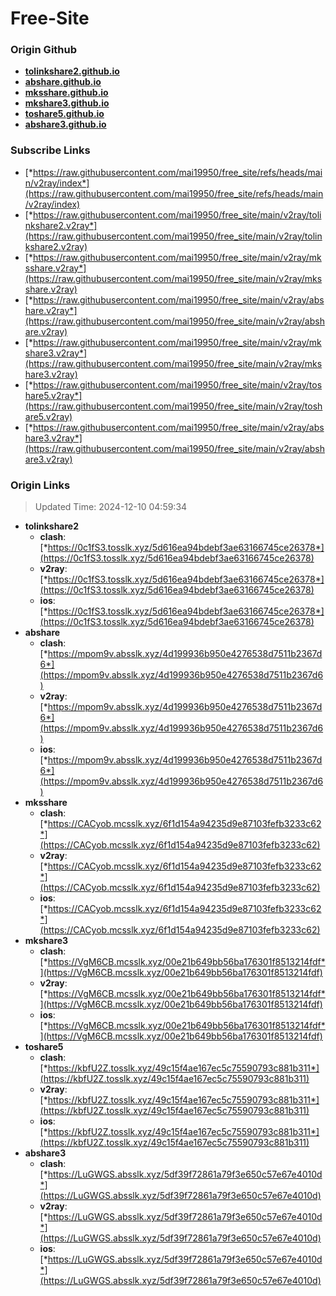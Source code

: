 # Free-Site

### Origin Github

- [**tolinkshare2.github.io**](https://github.com/tolinkshare2/tolinkshare2.github.io)
- [**abshare.github.io**](https://github.com/abshare/abshare.github.io)
- [**mksshare.github.io**](https://github.com/mksshare/mksshare.github.io)
- [**mkshare3.github.io**](https://github.com/mkshare3/mkshare3.github.io)
- [**toshare5.github.io**](https://github.com/toshare5/toshare5.github.io)
- [**abshare3.github.io**](https://github.com/abshare3/abshare3.github.io)

### Subscribe Links

- [*https://raw.githubusercontent.com/mai19950/free_site/refs/heads/main/v2ray/index*](https://raw.githubusercontent.com/mai19950/free_site/refs/heads/main/v2ray/index)
- [*https://raw.githubusercontent.com/mai19950/free_site/main/v2ray/tolinkshare2.v2ray*](https://raw.githubusercontent.com/mai19950/free_site/main/v2ray/tolinkshare2.v2ray)
- [*https://raw.githubusercontent.com/mai19950/free_site/main/v2ray/mksshare.v2ray*](https://raw.githubusercontent.com/mai19950/free_site/main/v2ray/mksshare.v2ray)
- [*https://raw.githubusercontent.com/mai19950/free_site/main/v2ray/abshare.v2ray*](https://raw.githubusercontent.com/mai19950/free_site/main/v2ray/abshare.v2ray)
- [*https://raw.githubusercontent.com/mai19950/free_site/main/v2ray/mkshare3.v2ray*](https://raw.githubusercontent.com/mai19950/free_site/main/v2ray/mkshare3.v2ray)
- [*https://raw.githubusercontent.com/mai19950/free_site/main/v2ray/toshare5.v2ray*](https://raw.githubusercontent.com/mai19950/free_site/main/v2ray/toshare5.v2ray)
- [*https://raw.githubusercontent.com/mai19950/free_site/main/v2ray/abshare3.v2ray*](https://raw.githubusercontent.com/mai19950/free_site/main/v2ray/abshare3.v2ray)

### Origin Links

> Updated Time: 2024-12-10 04:59:34

- **tolinkshare2**
  - **clash**: [*https://0c1fS3.tosslk.xyz/5d616ea94bdebf3ae63166745ce26378*](https://0c1fS3.tosslk.xyz/5d616ea94bdebf3ae63166745ce26378)
  - **v2ray**: [*https://0c1fS3.tosslk.xyz/5d616ea94bdebf3ae63166745ce26378*](https://0c1fS3.tosslk.xyz/5d616ea94bdebf3ae63166745ce26378)
  - **ios**: [*https://0c1fS3.tosslk.xyz/5d616ea94bdebf3ae63166745ce26378*](https://0c1fS3.tosslk.xyz/5d616ea94bdebf3ae63166745ce26378)
- **abshare**
  - **clash**: [*https://mpom9v.absslk.xyz/4d199936b950e4276538d7511b2367d6*](https://mpom9v.absslk.xyz/4d199936b950e4276538d7511b2367d6)
  - **v2ray**: [*https://mpom9v.absslk.xyz/4d199936b950e4276538d7511b2367d6*](https://mpom9v.absslk.xyz/4d199936b950e4276538d7511b2367d6)
  - **ios**: [*https://mpom9v.absslk.xyz/4d199936b950e4276538d7511b2367d6*](https://mpom9v.absslk.xyz/4d199936b950e4276538d7511b2367d6)
- **mksshare**
  - **clash**: [*https://CACyob.mcsslk.xyz/6f1d154a94235d9e87103fefb3233c62*](https://CACyob.mcsslk.xyz/6f1d154a94235d9e87103fefb3233c62)
  - **v2ray**: [*https://CACyob.mcsslk.xyz/6f1d154a94235d9e87103fefb3233c62*](https://CACyob.mcsslk.xyz/6f1d154a94235d9e87103fefb3233c62)
  - **ios**: [*https://CACyob.mcsslk.xyz/6f1d154a94235d9e87103fefb3233c62*](https://CACyob.mcsslk.xyz/6f1d154a94235d9e87103fefb3233c62)
- **mkshare3**
  - **clash**: [*https://VgM6CB.mcsslk.xyz/00e21b649bb56ba176301f8513214fdf*](https://VgM6CB.mcsslk.xyz/00e21b649bb56ba176301f8513214fdf)
  - **v2ray**: [*https://VgM6CB.mcsslk.xyz/00e21b649bb56ba176301f8513214fdf*](https://VgM6CB.mcsslk.xyz/00e21b649bb56ba176301f8513214fdf)
  - **ios**: [*https://VgM6CB.mcsslk.xyz/00e21b649bb56ba176301f8513214fdf*](https://VgM6CB.mcsslk.xyz/00e21b649bb56ba176301f8513214fdf)
- **toshare5**
  - **clash**: [*https://kbfU2Z.tosslk.xyz/49c15f4ae167ec5c75590793c881b311*](https://kbfU2Z.tosslk.xyz/49c15f4ae167ec5c75590793c881b311)
  - **v2ray**: [*https://kbfU2Z.tosslk.xyz/49c15f4ae167ec5c75590793c881b311*](https://kbfU2Z.tosslk.xyz/49c15f4ae167ec5c75590793c881b311)
  - **ios**: [*https://kbfU2Z.tosslk.xyz/49c15f4ae167ec5c75590793c881b311*](https://kbfU2Z.tosslk.xyz/49c15f4ae167ec5c75590793c881b311)
- **abshare3**
  - **clash**: [*https://LuGWGS.absslk.xyz/5df39f72861a79f3e650c57e67e4010d*](https://LuGWGS.absslk.xyz/5df39f72861a79f3e650c57e67e4010d)
  - **v2ray**: [*https://LuGWGS.absslk.xyz/5df39f72861a79f3e650c57e67e4010d*](https://LuGWGS.absslk.xyz/5df39f72861a79f3e650c57e67e4010d)
  - **ios**: [*https://LuGWGS.absslk.xyz/5df39f72861a79f3e650c57e67e4010d*](https://LuGWGS.absslk.xyz/5df39f72861a79f3e650c57e67e4010d)
